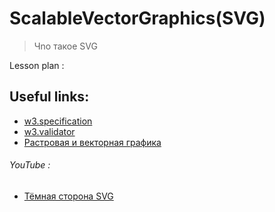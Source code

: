 ﻿# ScalableVectorGraphics(SVG)
> Чnо такое SVG

Lesson plan :


## Useful links:
+ [w3.specification](https://html.spec.whatwg.org/multipage/)
+ [w3.validator](https://validator.w3.org/)
+ [Растровая и векторная графика](https://htmlacademy.ru/blog/boost/frontend/rastr-vector)

###### YouTube :
+ [Тёмная сторона SVG](https://youtu.be/pnWy3c3F-t8?list=RDCMUCY35dlJe-V5J_IqzU-XksAg)
